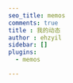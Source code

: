 ```yaml
---
seo_title: memos
comments: true
title : 我的动态
author : ehzyil
sidebar: []
plugins:
  - memos

---
```



